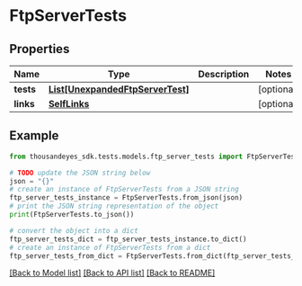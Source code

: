 # FtpServerTests


## Properties

Name | Type | Description | Notes
------------ | ------------- | ------------- | -------------
**tests** | [**List[UnexpandedFtpServerTest]**](UnexpandedFtpServerTest.md) |  | [optional] 
**links** | [**SelfLinks**](SelfLinks.md) |  | [optional] 

## Example

```python
from thousandeyes_sdk.tests.models.ftp_server_tests import FtpServerTests

# TODO update the JSON string below
json = "{}"
# create an instance of FtpServerTests from a JSON string
ftp_server_tests_instance = FtpServerTests.from_json(json)
# print the JSON string representation of the object
print(FtpServerTests.to_json())

# convert the object into a dict
ftp_server_tests_dict = ftp_server_tests_instance.to_dict()
# create an instance of FtpServerTests from a dict
ftp_server_tests_from_dict = FtpServerTests.from_dict(ftp_server_tests_dict)
```
[[Back to Model list]](../README.md#documentation-for-models) [[Back to API list]](../README.md#documentation-for-api-endpoints) [[Back to README]](../README.md)


